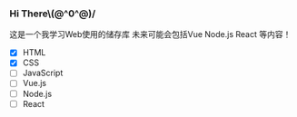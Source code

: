 ### Hi There\\(@^0^@)/   

这是一个我学习Web使用的储存库 未来可能会包括Vue Node.js React 等内容！


- [x] HTML
- [x] CSS
- [ ] JavaScript
- [ ] Vue.js
- [ ] Node.js
- [ ] React
